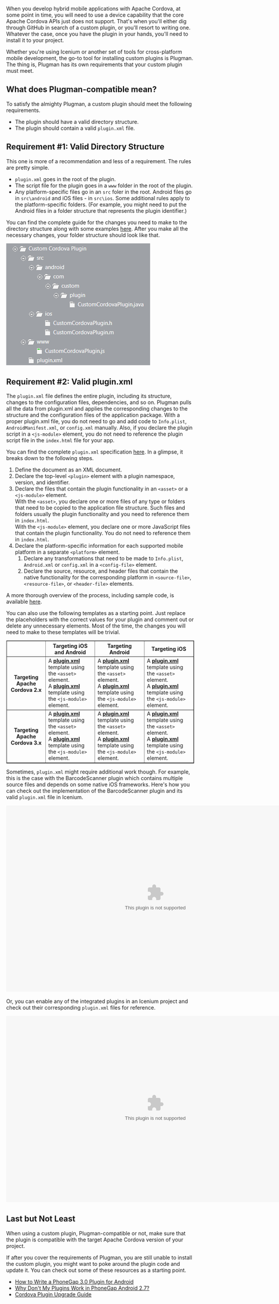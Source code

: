 When you develop hybrid mobile applications with Apache Cordova, at some point in time, you will need to use a device capability that the core Apache Cordova APIs just does not support. That's when you'll either dig through GitHub in search of a custom plugin, or you'll resort to writing one. Whatever the case, once you have the plugin in your hands, you'll need to install it to your project. 

Whether you're using Icenium or another set of tools for cross-platform mobile development, the go-to tool for installing custom plugins is Plugman. The thing is, Plugman has its own requirements that your custom plugin must meet.

## What does Plugman-compatible mean?

To satisfy the almighty Plugman, a custom plugin should meet the following requirements.

* The plugin should have a valid directory structure.
* The plugin should contain a valid `plugin.xml` file.

## Requirement \#1: Valid Directory Structure

This one is more of a recommendation and less of a requirement. The rules are pretty simple. 

* `plugin.xml` goes in the root of the plugin.
* The script file for the plugin goes in a `www` folder in the root of the plugin.
* Any platform-specific files go in an `src` foler in the root. Android files go in `src\android` and iOS files - in `src\ios`. Some additional rules apply to the platform-specific folders. (For example, you might need to put the Android files in a folder structure that represents the plugin identifier.)

You can find the complete guide for the changes you need to make to the directory structure along with some examples <a href="http://docs.icenium.com/creating-your-project/using-plugins/using-custom-plugins/making-plugman-compatible/modify-directory-structure" target="_blank">here</a>. After you make all the necessary changes, your folder structure should look like that.

![Plugman-compatible directory structure for custom Apache Cordova plugins](making-plugman-compatible-1.png "Plugman-compatible directory structure for custom Apache Cordova plugins")

## Requirement \#2: Valid plugin.xml

The `plugin.xml` file defines the entire plugin, including its structure, changes to the configuration files, dependencies, and so on. Plugman pulls all the data from plugin.xml and applies the corresponding changes to the structure and the configuration files of the application package. With a proper plugin.xml file, you do not need to go and add code to `Info.plist`, `AndroidManifest.xml`, or `config.xml` manually. Also, if you declare the plugin script in a <code>&lt;js-module&gt;</code> element, you do not need to reference the plugin script file in the `index.html` file for your app.

You can find the complete `plugin.xml` specification <a href="http://cordova.apache.org/docs/en/3.0.0/plugin_ref_spec.md.html#Plugin%20Specification" target="_blank">here</a>. In a glimpse, it breaks down to the following steps.

1. Define the document as an XML document.
1. Declare the top-level `<plugin>` element with a plugin namespace, version, and identifier.
1. Declare the files that contain the plugin functionality in an `<asset>` or a `<js-module>` element.<br/>With the <code>&lt;asset&gt;</code>, you declare one or more files of any type or folders that need to be copied to the application file structure. Such files and folders usually the plugin functionality and you need to reference them in `index.html`.<br/>With the <code>&lt;js-module&gt;</code> element, you declare one or more JavaScript files that contain the plugin functionality. You do not need to reference them in `index.html`.
1. Declare the platform-specific information for each supported mobile platform in a separate `<platform>` element.
	1. Declare any transformations that need to be made to `Info.plist`, `Android.xml` or `config.xml` in a `<config-file>` element.
	1. Declare the source, resource, and header files that contain the native functionality for the corresponding platform in `<source-file>`, `<resource-file>`, or `<header-file>` elements.

A more thorough overview of the process, including sample code, is available <a href="http://docs.icenium.com/creating-your-project/using-plugins/using-custom-plugins/making-plugman-compatible/create-modify-plugin-xml" target="_blank">here</a>.

You can also use the following templates as a starting point. Just replace the placeholders with the correct values for your plugin and comment out or delete any unnecessary elements. Most of the time, the changes you will need to make to these templates will be trivial.

<table border="1">
	<tr>
		<th>&nbsp;</th>
		<th>Targeting iOS and Android</th>
		<th>Targeting Android</th>
		<th>Targeting iOS</th>
	</tr>
	<tr>
		<th>Targeting Apache Cordova 2.x</th>
		<td>A <b><a href="01-plugin.xml" target="_blank">plugin.xml</a></b> template using the <code>&lt;asset&gt;</code> element.<br/>A <b><a href="02-plugin.xml" target="_blank">plugin.xml</a></b> template using the <code>&lt;js-module&gt;</code> element.</td>
		<td>A <b><a href="05-plugin.xml" target="_blank">plugin.xml</a></b> template using the <code>&lt;asset&gt;</code> element.<br/>A <b><a href="06-plugin.xml" target="_blank">plugin.xml</a></b> template using the <code>&lt;js-module&gt;</code> element.</td>
		<td>A <b><a href="09-plugin.xml" target="_blank">plugin.xml</a></b> template using the <code>&lt;asset&gt;</code> element.<br/>A <b><a href="10-plugin.xml" target="_blank">plugin.xml</a></b> template using the <code>&lt;js-module&gt;</code> element.</td>
	</tr>
	<tr>
		<th>Targeting Apache Cordova 3.x</th>
		<td>A <b><a href="03-plugin.xml" target="_blank">plugin.xml</a></b> template using the <code>&lt;asset&gt;</code> element.<br/>A <b><a href="04-plugin.xml" target="_blank">plugin.xml</a></b> template using the <code>&lt;js-module&gt;</code> element.</td>
		<td>A <b><a href="07-plugin.xml" target="_blank">plugin.xml</a></b> template using the <code>&lt;asset&gt;</code> element.<br/>A <b><a href="08-plugin.xml" target="_blank">plugin.xml</a></b> template using the <code>&lt;js-module&gt;</code> element.</td>
		<td>A <b><a href="11-plugin.xml" target="_blank">plugin.xml</a></b> template using the <code>&lt;asset&gt;</code> element.<br/>A <b><a href="12-plugin.xml" target="_blank">plugin.xml</a></b> template using the <code>&lt;js-module&gt;</code> element.</td>
	</tr>
</table>

Sometimes, `plugin.xml` might require additional work though. For example, this is the case with the BarcodeScanner plugin which contains multiple source files and depends on some native iOS frameworks. Here's how you can check out the implementation of the BarcodeScanner plugin and its valid `plugin.xml` file in Icenium.

<embed src="making-plugman-compatible.swf" width="800" height="500">

Or, you can enable any of the integrated plugins in an Icenium project and check out their corresponding `plugin.xml` files for reference.

<embed src="making-plugman-compatible-1.swf" width="800" height="500">

## Last but Not Least

When using a custom plugin, Plugman-compatible or not, make sure that the plugin is compatible with the target Apache Cordova version of your project. 

If after you cover the requirements of Plugman, you are still unable to install the custom plugin, you might want to poke around the plugin code and update it. You can check out some of these resources as a starting point.

* <a href="http://devgirl.org/2013/09/17/how-to-write-a-phonegap-3-0-plugin-for-android/" target="_blank">How to Write a PhoneGap 3.0 Plugin for Android</a>
* <a href="http://simonmacdonald.blogspot.ca/2013/06/why-dont-my-plugins-work-in-phonegap.html" target="_blank">Why Don't My Plugins Work in PhoneGap Android 2.7?</a>
* <a href="https://github.com/phonegap/phonegap/blob/master/lib/ios/guides/Cordova%20Plugin%20Upgrade%20Guide.md" target="_blank">Cordova Plugin Upgrade Guide</a>